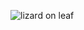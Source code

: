 ![lizard on leaf](https://pro2-bar-s3-cdn-cf6.myportfolio.com/47db6c301ec9c1143e6c97571afdfab8/a72dd222-4b64-4f8f-999e-103aa982c959_rw_1920.jpg?h=57cfa0268e3cfc6373bc11c42783b669)
